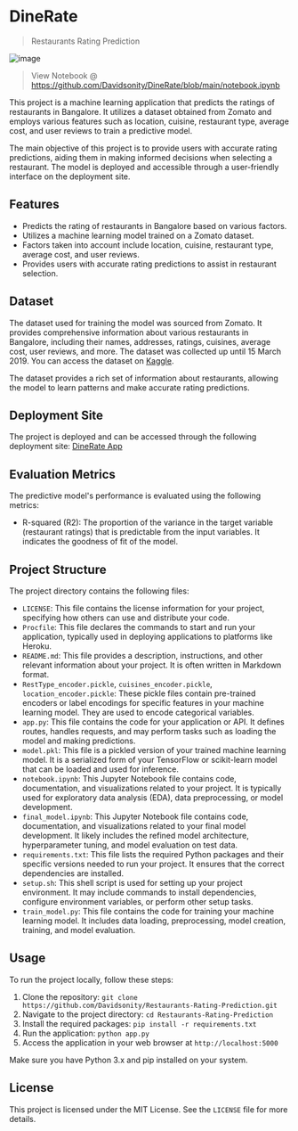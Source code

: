 # DineRate
> Restaurants Rating Prediction

![image](https://user-images.githubusercontent.com/96771321/191105903-96e9a07f-2a31-402c-953b-e078e863da20.png)

> View Notebook @ https://github.com/Davidsonity/DineRate/blob/main/notebook.ipynb

This project is a machine learning application that predicts the ratings of restaurants in Bangalore. It utilizes a dataset obtained from Zomato and employs various features such as location, cuisine, restaurant type, average cost, and user reviews to train a predictive model.

The main objective of this project is to provide users with accurate rating predictions, aiding them in making informed decisions when selecting a restaurant. The model is deployed and accessible through a user-friendly interface on the deployment site.

## Features

- Predicts the rating of restaurants in Bangalore based on various factors.
- Utilizes a machine learning model trained on a Zomato dataset.
- Factors taken into account include location, cuisine, restaurant type, average cost, and user reviews.
- Provides users with accurate rating predictions to assist in restaurant selection.

## Dataset
The dataset used for training the model was sourced from Zomato. It provides comprehensive information about various restaurants in Bangalore, including their names, addresses, ratings, cuisines, average cost, user reviews, and more. The dataset was collected up until 15 March 2019. You can access the dataset on [Kaggle](https://www.kaggle.com/datasets/himanshupoddar/zomato-bangalore-restaurants).

The dataset provides a rich set of information about restaurants, allowing the model to learn patterns and make accurate rating predictions.

## Deployment Site

The project is deployed and can be accessed through the following deployment site: [DineRate App](https://dinerate.streamlit.app/)

## Evaluation Metrics

The predictive model's performance is evaluated using the following metrics:

- R-squared (R2): The proportion of the variance in the target variable (restaurant ratings) that is predictable from the input variables. It indicates the goodness of fit of the model.

## Project Structure

The project directory contains the following files:

- `LICENSE`: This file contains the license information for your project, specifying how others can use and distribute your code.
- `Procfile`: This file declares the commands to start and run your application, typically used in deploying applications to platforms like Heroku.
- `README.md`: This file provides a description, instructions, and other relevant information about your project. It is often written in Markdown format.
- `RestType_encoder.pickle`, `cuisines_encoder.pickle`, `location_encoder.pickle`: These pickle files contain pre-trained encoders or label encodings for specific features in your machine learning model. They are used to encode categorical variables.
- `app.py`: This file contains the code for your application or API. It defines routes, handles requests, and may perform tasks such as loading the model and making predictions.
- `model.pkl`: This file is a pickled version of your trained machine learning model. It is a serialized form of your TensorFlow or scikit-learn model that can be loaded and used for inference.
- `notebook.ipynb`: This Jupyter Notebook file contains code, documentation, and visualizations related to your project. It is typically used for exploratory data analysis (EDA), data preprocessing, or model development.
- `final_model.ipynb`: This Jupyter Notebook file contains code, documentation, and visualizations related to your final model development. It likely includes the refined model architecture, hyperparameter tuning, and model evaluation on test data.
- `requirements.txt`: This file lists the required Python packages and their specific versions needed to run your project. It ensures that the correct dependencies are installed.
- `setup.sh`: This shell script is used for setting up your project environment. It may include commands to install dependencies, configure environment variables, or perform other setup tasks.
- `train_model.py`: This file contains the code for training your machine learning model. It includes data loading, preprocessing, model creation, training, and model evaluation.

## Usage

To run the project locally, follow these steps:

1. Clone the repository: `git clone https://github.com/Davidsonity/Restaurants-Rating-Prediction.git`
2. Navigate to the project directory: `cd Restaurants-Rating-Prediction`
3. Install the required packages: `pip install -r requirements.txt`
4. Run the application: `python app.py`
5. Access the application in your web browser at `http://localhost:5000`

Make sure you have Python 3.x and pip installed on your system.

## License

This project is licensed under the MIT License. See the `LICENSE` file for more details.



